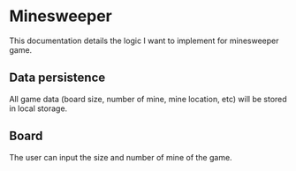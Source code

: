 # Minesweeper

This documentation details the logic I want to implement for minesweeper game.


## Data persistence

All game data (board size, number of mine, mine location, etc) will be stored in local storage.

## Board

The user can input the size and number of mine of the game.